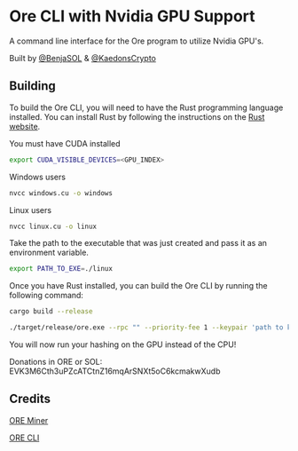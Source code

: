 # Ore CLI with Nvidia GPU Support

A command line interface for the Ore program to utilize Nvidia GPU's. 


Built by [@BenjaSOL](https://x.com/benjasol_) & [@KaedonsCrypto](https://x.com/KaedonsCrypto)

## Building

To build the Ore CLI, you will need to have the Rust programming language installed. You can install Rust by following the instructions on the [Rust website](https://www.rust-lang.org/tools/install).

You must have CUDA installed 

```sh
export CUDA_VISIBLE_DEVICES=<GPU_INDEX>
```

Windows users

```sh
nvcc windows.cu -o windows
```

Linux users

```sh
nvcc linux.cu -o linux
```

Take the path to the executable that was just created and pass it as an environment variable.

```sh
export PATH_TO_EXE=./linux
```

Once you have Rust installed, you can build the Ore CLI by running the following command:

```sh
cargo build --release
```


```sh
./target/release/ore.exe --rpc "" --priority-fee 1 --keypair 'path to keypair' mine --threads 4
```

You will now run your hashing on the GPU instead of the CPU!

Donations in ORE or SOL: EVK3M6Cth3uPZcATCtnZ16mqArSNXt5oC6kcmakwXudb

## Credits

[ORE Miner](https://github.com/tonyke-bot/ore-miner)

[ORE CLI](https://github.com/HardhatChad/ore-cli)

